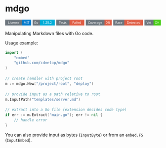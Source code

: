 # mdgo
<!-- START_SECTION:BADGES_SECTION -->
<a href="docs/img/badges.svg"><img src="docs/img/badges.svg" alt="Project Badges" title="Generated by badges package from github.com/cdvelop/devscripts"></a>
<!-- END_SECTION:BADGES_SECTION -->

Manipulating Markdown files with Go code.

Usage example:

```go
import (
	"embed"
	"github.com/cdvelop/mdgo"
)

// create handler with project root
m := mdgo.New("/project/root", "deploy")

// provide input as a path relative to root
m.InputPath("templates/server.md")

// extract into a Go file (extension decides code type)
if err := m.Extract("main.go"); err != nil {
	// handle error
}
```

You can also provide input as bytes (`InputByte`) or from an `embed.FS` (`InputEmbed`).

